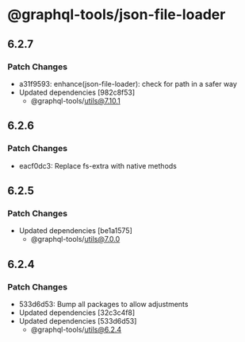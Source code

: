 # @graphql-tools/json-file-loader

## 6.2.7

### Patch Changes

- a31f9593: enhance(json-file-loader): check for path in a safer way
- Updated dependencies [982c8f53]
  - @graphql-tools/utils@7.10.1

## 6.2.6

### Patch Changes

- eacf0dc3: Replace fs-extra with native methods

## 6.2.5

### Patch Changes

- Updated dependencies [be1a1575]
  - @graphql-tools/utils@7.0.0

## 6.2.4

### Patch Changes

- 533d6d53: Bump all packages to allow adjustments
- Updated dependencies [32c3c4f8]
- Updated dependencies [533d6d53]
  - @graphql-tools/utils@6.2.4
